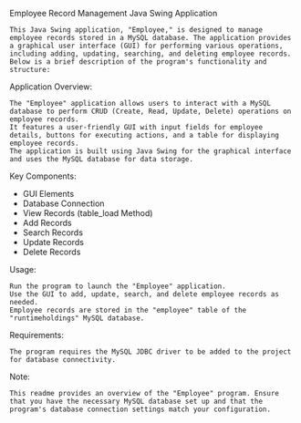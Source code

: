 Employee Record Management Java Swing Application

    This Java Swing application, "Employee," is designed to manage employee records stored in a MySQL database. The application provides a graphical user interface (GUI) for performing various operations, including adding, updating, searching, and deleting employee records. Below is a brief description of the program's functionality and structure:

Application Overview:

    The "Employee" application allows users to interact with a MySQL database to perform CRUD (Create, Read, Update, Delete) operations on employee records.
    It features a user-friendly GUI with input fields for employee details, buttons for executing actions, and a table for displaying employee records.
    The application is built using Java Swing for the graphical interface and uses the MySQL database for data storage.

Key Components:
  - GUI Elements
  - Database Connection
  - View Records (table_load Method)
  - Add Records
  - Search Records
  - Update Records
  - Delete Records

Usage:

    Run the program to launch the "Employee" application.
    Use the GUI to add, update, search, and delete employee records as needed.
    Employee records are stored in the "employee" table of the "runtimeholdings" MySQL database.

Requirements:

    The program requires the MySQL JDBC driver to be added to the project for database connectivity.

Note:

    This readme provides an overview of the "Employee" program. Ensure that you have the necessary MySQL database set up and that the program's database connection settings match your configuration.
